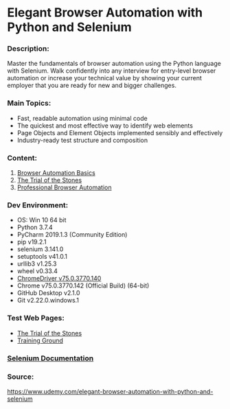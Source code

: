 # Elegant Browser Automation with Python and Selenium

### Description:<br/>
Master the fundamentals of browser automation using the Python language with Selenium. Walk confidently into any interview for entry-level browser automation or increase your technical value by showing your current employer that you are ready for new and bigger challenges.

### Main Topics:<br/>
- Fast, readable automation using minimal code<br/>
- The quickest and most effective way to identify web elements<br/>
- Page Objects and Element Objects implemented sensibly and effectively<br/>
- Industry-ready test structure and composition<br/>

### Content:<br/>

1. [Browser Automation Basics](https://github.com/ikostan/ElegantBrowserAutomationWithPythonAndSelenium/tree/master/browser_automation_basics)
2. [The Trial of the Stones](https://github.com/ikostan/ElegantBrowserAutomationWithPythonAndSelenium/tree/master/trial_of_the_stones)
3. [Professional Browser Automation](https://github.com/ikostan/ElegantBrowserAutomationWithPythonAndSelenium/tree/master/professional_browser_automation)

### Dev Environment:<br/>
- OS: Win 10 64 bit<br/>
- Python 3.7.4<br/>
- PyCharm 2019.1.3 (Community Edition)<br/>
- pip v19.2.1<br/>
- selenium 3.141.0<br/>
- setuptools v41.0.1<br/>
- urllib3 v1.25.3<br/>
- wheel v0.33.4<br/>
- [ChromeDriver v75.0.3770.140](https://chromedriver.storage.googleapis.com/index.html?path=75.0.3770.140/)<br/>
- Chrome v75.0.3770.142 (Official Build) (64-bit)<br/>
- GitHub Desktop v2.1.0<br/>
- Git v2.22.0.windows.1<br/>

### Test Web Pages:<br/>
- [The Trial of the Stones](https://techstepacademy.com/trial-of-the-stones)<br/>
- [Training Ground](https://techstepacademy.com/training-ground)<br/>

### [Selenium Documentation](https://seleniumhq.github.io/selenium/docs/api/py/api.html)

### Source:<br/>
https://www.udemy.com/elegant-browser-automation-with-python-and-selenium
